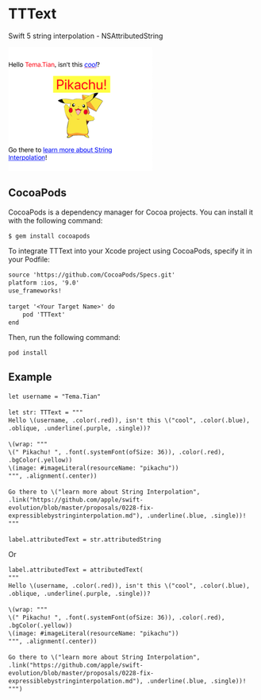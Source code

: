 # TTText

Swift 5 string interpolation - NSAttributedString


 ![an image](./Resource/pikachu.png) 


## CocoaPods

CocoaPods is a dependency manager for Cocoa projects. You can install it with the following command:

```
$ gem install cocoapods
```
To integrate TTText into your Xcode project using CocoaPods, specify it in your Podfile:

```
source 'https://github.com/CocoaPods/Specs.git'
platform :ios, '9.0'
use_frameworks!

target '<Your Target Name>' do
    pod 'TTText'
end
```
Then, run the following command:
```
pod install
```

## Example


    let username = "Tema.Tian"
    
    let str: TTText = """
    Hello \(username, .color(.red)), isn't this \("cool", .color(.blue), .oblique, .underline(.purple, .single))?
    
    \(wrap: """
    \(" Pikachu! ", .font(.systemFont(ofSize: 36)), .color(.red), .bgColor(.yellow))
    \(image: #imageLiteral(resourceName: "pikachu"))
    """, .alignment(.center))
    
    Go there to \("learn more about String Interpolation", .link("https://github.com/apple/swift-evolution/blob/master/proposals/0228-fix-expressiblebystringinterpolation.md"), .underline(.blue, .single))!
    """
    
    label.attributedText = str.attributedString

Or

    label.attributedText = attributedText(
    """
    Hello \(username, .color(.red)), isn't this \("cool", .color(.blue), .oblique, .underline(.purple, .single))?
    
    \(wrap: """
    \(" Pikachu! ", .font(.systemFont(ofSize: 36)), .color(.red), .bgColor(.yellow))
    \(image: #imageLiteral(resourceName: "pikachu"))
    """, .alignment(.center))
    
    Go there to \("learn more about String Interpolation", .link("https://github.com/apple/swift-evolution/blob/master/proposals/0228-fix-expressiblebystringinterpolation.md"), .underline(.blue, .single))!
    """)
